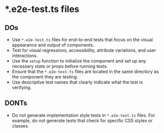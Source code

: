 # *.e2e-test.ts files

## DOs
- Use `*.e2e-test.ts` files for end-to-end tests that focus on the visual appearance and output of components.
- Test for visual regressions, accessibility, attribute variations, and user interactions.
- Use the `setup` function to initialize the component and set up any necessary state or props before running tests.
- Ensure that the `*.e2e-test.ts` files are located in the same directory as the component they are testing.
- Use descriptive test names that clearly indicate what the test is verifying.

## DONTs
- Do not generate implementation style tests in `*.e2e-test.ts` files. For example, do not generate tests that check for specific CSS styles or classes.
